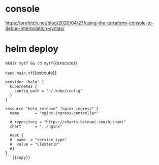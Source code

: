 # console

https://prefetch.net/blog/2020/04/27/using-the-terraform-console-to-debug-interpolation-syntax/


# helm deploy

`mkdir mytf && cd mytf`{{execute}}

`nano main.tf`{{execute}}

```
provider "helm" {
  kubernetes {
    config_path = "~/.kube/config"
  }
}
 
resource "helm_release" "nginx_ingress" {
  name       = "nginx-ingress-controller"

  # repository = "https://charts.bitnami.com/bitnami"
  chart      = "../nginx"

  #set {
  #  name  = "service.type"
  #  value = "ClusterIP"
  #}
}
```{{copy}}